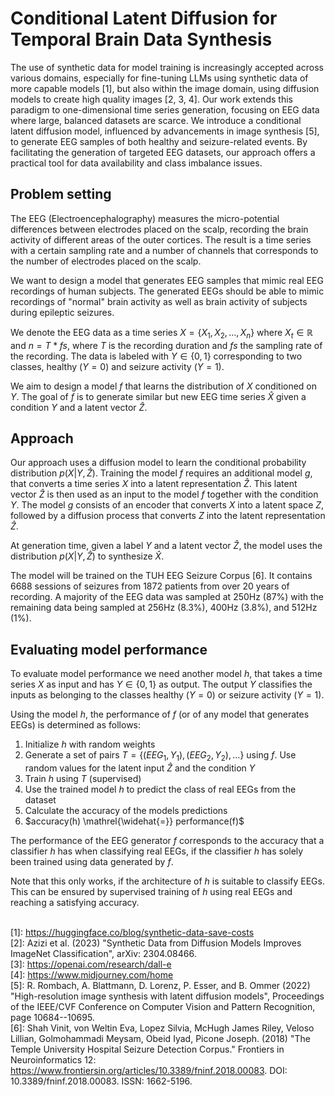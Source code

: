 # Conditional Latent Diffusion for Temporal Brain Data Synthesis

The use of synthetic data for model training is increasingly accepted across various domains, especially for fine-tuning LLMs using synthetic data of more capable models [1], but also within the image domain, using diffusion models to create high quality images [2, 3, 4]. Our work extends this paradigm to one-dimensional time series generation, focusing on EEG data where large, balanced datasets are scarce. We introduce a conditional latent diffusion model, influenced by advancements in image synthesis [5], to generate EEG samples of both healthy and seizure-related events. By facilitating the generation of targeted EEG datasets, our approach offers a practical tool for data availability and class imbalance issues.

## Problem setting

The EEG (Electroencephalography) measures the micro-potential differences between electrodes placed on the scalp, recording the brain activity of different areas of the outer cortices. The result is a time series with a certain sampling rate and a number of channels that corresponds to the number of electrodes placed on the scalp.

We want to design a model that generates EEG samples that mimic real EEG recordings of human subjects. The generated EEGs should be able to mimic recordings of "normal" brain activity as well as brain activity of subjects during epileptic seizures.

We denote the EEG data as a time series $X = \{X_1, X_2, ..., X_n\}$ where $X_t ∈ \mathbb{R}$ and $n = T * fs$, where $T$ is the recording duration and $fs$ the sampling rate of the recording. The data is labeled with $Y ∈ \{0, 1\}$ corresponding to two classes, healthy ($Y = 0$) and seizure activity ($Y = 1$).

We aim to design a model $f$ that learns the distribution of $X$ conditioned on $Y$. The goal of $f$ is to generate similar but new EEG time series $\hat{X}$ given a condition $Y$ and a latent vector $\hat{Z}$.


## Approach

Our approach uses a diffusion model to learn the conditional probability distribution $p(X | Y, \hat{Z})$. Training the model $f$ requires an additional model $g$, that converts a time series $X$ into a latent representation $\hat{Z}$. This latent vector $\hat{Z}$ is then used as an input to the model $f$ together with the condition $Y$. The model $g$ consists of an encoder that converts $X$ into a latent space $Z$, followed by a diffusion process that converts $Z$ into the latent representation $\hat{Z}$.

At generation time, given a label $Y$ and a latent vector $\hat{Z}$, the model uses the distribution $p(X | Y, \hat{Z})$ to synthesize $\hat{X}$.

The model will be trained on the TUH EEG Seizure Corpus [6]. It contains 6688 sessions of seizures from 1872 patients from over 20 years of recording. A majority of the EEG data was sampled at 250Hz (87%) with the remaining data being sampled at 256Hz (8.3%), 400Hz (3.8%), and 512Hz (1%).


## Evaluating model performance

To evaluate model performance we need another model $h$, that takes a time series $X$ as input and has $Y \in \{0, 1\}$ as output. The output $Y$ classifies the inputs as belonging to the classes healthy ($Y = 0$) or seizure activity ($Y = 1$).

Using the model $h$, the performance of $f$ (or of any model that generates EEGs) is determined as follows:

1. Initialize $h$ with random weights
2. Generate a set of pairs $T = \{(EEG_1, Y_1), (EEG_2, Y_2), …\}$ using $f$. Use random values for the latent input $\hat{Z}$ and the condition $Y$
3. Train $h$ using $T$ (supervised)
4. Use the trained model $h$ to predict the class of real EEGs from the dataset
5. Calculate the accuracy of the models predictions
6. $accuracy(h) \mathrel{\widehat{=}} performance(f)$ 

The performance of the EEG generator $f$ corresponds to the accuracy that a classifier $h$ has when classifying real EEGs, if the classifier $h$ has solely been trained using data generated by $f$.

Note that this only works, if the architecture of $h$ is suitable to classify EEGs. This can be ensured by supervised training of $h$ using real EEGs and reaching a satisfying accuracy.


\
[1]: https://huggingface.co/blog/synthetic-data-save-costs \
[2]: Azizi et al. (2023) "Synthetic Data from Diffusion Models Improves ImageNet Classification", arXiv: 2304.08466. \
[3]: https://openai.com/research/dall-e \
[4]: https://www.midjourney.com/home \
[5]: R. Rombach, A. Blattmann, D. Lorenz, P. Esser, and B. Ommer (2022) "High-resolution image synthesis with latent diffusion models", Proceedings of the IEEE/CVF Conference on Computer Vision and Pattern Recognition, page 10684--10695. \
[6]: Shah Vinit, von Weltin Eva, Lopez Silvia, McHugh James Riley, Veloso Lillian, Golmohammadi Meysam, Obeid Iyad, Picone Joseph. (2018) "The Temple University Hospital Seizure Detection Corpus." Frontiers in Neuroinformatics 12: https://www.frontiersin.org/articles/10.3389/fninf.2018.00083. DOI: 10.3389/fninf.2018.00083. ISSN: 1662-5196.
